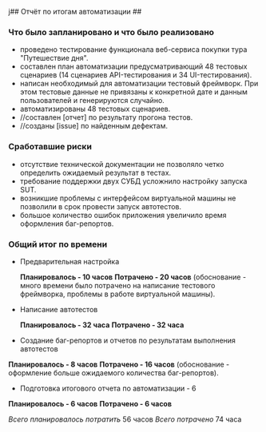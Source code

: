 j## Отчёт по итогам автоматизации ##
### Что было запланировано и что было реализовано ###
- проведено тестирование функционала веб-сервиса покупки тура "Путешествие дня".
- составлен план автоматизации предусматривающий 48 тестовых сценариев (14 сценариев API-тестирования и 34 UI-тестирования).
- написан необходимый для автоматизации тестовый фреймворк. При этом тестовые данные не привязаны к конкретной дате и данным пользователей и генерируются случайно.
- автоматизированы 48 тестовых сценариев. 
- //составлен [отчет] по результату прогона тестов.
- //созданы [issue] по найденным дефектам.

### Сработавшие риски ###
- отсутствие технической документации не позволяло четко определить ожидаемый результат в тестах.
- требование поддержки двух СУБД усложнило настройку запуска SUT.
- возникшие проблемы с интерфейсом виртуальной машины не позволили в срок провести запуск автотестов.
- большое количество ошибок приложения увеличило время оформления баг-репортов.

### Общий итог по времени ###

* Предварительная настройка
  
  **Планировалось - 10 часов**
  **Потрачено - 20 часов** (обоснование - много времени было потрачено на написание тестового фреймворка, проблемы в работе виртуальной машины).

* Написание автотестов
  
  **Планировалось - 32 часа**
  **Потрачено - 32 часа** 

* Создание баг-репортов и отчетов по результатам выполнения автотестов

 **Планировалось - 8 часов**
 **Потрачено - 16 часов** (обоснование - оформление больше ожидаемого количества баг-репортов).

* Подготовка итогового отчета по автоматизации - 6

 **Планировалось - 6 часов**
 **Потрачено - 6 часов** 

 *Всего планировалось потратить* 56 часов
 *Всего потрачено* 74 часа